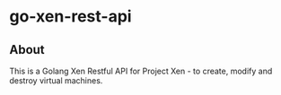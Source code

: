 # go-xen-rest-api
## About
This is a Golang Xen Restful API for Project Xen - to create, modify and destroy virtual machines.
